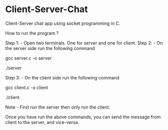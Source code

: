 # Client-Server-Chat
Client-Server chat app using socket programming in C. 

How to run the program ?

Step 1: - Open two terminals. One for server and one for client.
Step 2: - On the server side run the following command

gcc server.c -o server

./server

Step 3: - On the client side run the following command

gcc client.c -o client

./client

Note - First run the server then only run the client. 

Once you have run the above commands, you can send the message from client to the server, and vice-versa.
